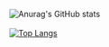 ![Anurag's GitHub stats](https://github-readme-stats.vercel.app/api?username=MikeLitvin&show_icons=true)  
<br>
[![Top Langs](https://github-readme-stats.vercel.app/api/top-langs/?username=MikeLitvin)](https://github.com/anuraghazra/github-readme-stats)  


